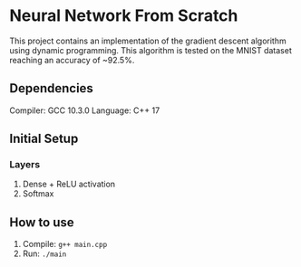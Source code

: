 # Neural Network From Scratch
This project contains an implementation of the gradient descent algorithm using dynamic programming.
This algorithm is tested on the MNIST dataset reaching an accuracy of ~92.5%.

## Dependencies
Compiler: GCC 10.3.0
Language: C++ 17

## Initial Setup
### Layers
1. Dense + ReLU activation
2. Softmax

## How to use
1. Compile: ```g++ main.cpp```
2. Run: ```./main```
